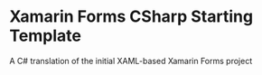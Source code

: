 # Xamarin Forms CSharp Starting Template
A C# translation of the initial XAML-based Xamarin Forms project
